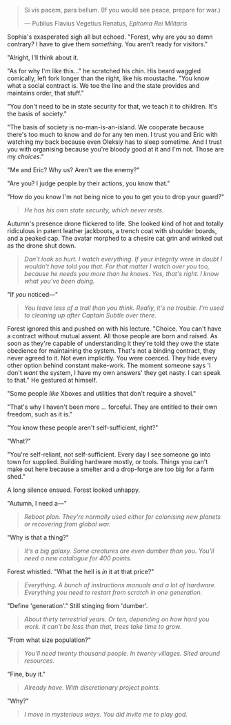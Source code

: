 > Si vis pacem, para bellum. (If you would see peace, prepare for war.)
> 
> — Publius Flavius Vegetius Renatus, _Epitoma Rei Militaris_

Sophia's exasperated sigh all but echoed. "Forest, why are you so damn contrary? I have to give them _something_. You aren't ready for visitors."

"Alright, I'll think about it. 

"As for why I'm like this..." he scratched his chin. His beard waggled comically, left fork longer than the right, like his moustache. "You know what a social contract is. We toe the line and the state provides and maintains order, that stuff."

"You don't need to be in state security for that, we teach it to children. It's the basis of society."

"The basis of society is no-man-is-an-island. We cooperate because there's too much to know and do for any ten men. I trust you and Eric with watching my back because even Oleksiy has to sleep sometime. And I trust you with organising because you're bloody good at it and I'm not. Those are my _choices_."

"Me and Eric? Why us? Aren't we the enemy?"

"Are you? I judge people by their actions, you know that."

"How do you know I'm not being nice to you to get you to drop your guard?"

> _He has his own state security, which never rests._

Autumn's presence drone flickered to life. She looked kind of hot and totally ridiculous in patent leather jackboots, a trench coat with shoulder boards, and a peaked cap. The avatar morphed to a chesire cat grin and winked out as the drone shut down.

> _Don't look so hurt. I watch everything. If your integrity were in doubt I wouldn't have told you that. For that matter I watch over you too, because he needs you more than he knows. Yes, that's right. I know what you've been doing._

"If _you_ noticed&mdash;"

> _You leave less of a trail than you think. Really, it's no trouble. I'm used to cleaning up after Captain Subtle over there._

Forest ignored this and pushed on with his lecture. "Choice. You can't have a contract without mutual assent. All those people are born and raised. As soon as they're capable of understanding it they're told they owe the state obedience for maintaining the system. That's not a binding contract, they never agreed to it. Not even implicitly. You were coerced. They hide every other option behind constant make-work. The moment someone says 'I don't _want_ the system, I have my own answers' they get nasty. I can speak to that." He gestured at himself.

"Some people _like_ Xboxes and utilities that don't require a shovel."

"That's why I haven't been more ... forceful. They are entitled to their own freedom, such as it is."

"You know these people aren't self-sufficient, right?"

"What?"

"You're self-reliant, not self-sufficient. Every day I see someone go into town for supplied. Building hardware mostly, or tools. Things you can't make out here because a smelter and a drop-forge are too big for a farm shed."

A long silence ensued. Forest looked unhappy.

"Autumn, I need a&mdash;"

> _Reboot plan. They're normally used either for colonising new planets or recovering from global war._

"Why is that a thing?"

> _It's a big galaxy. Some creatures are even dumber than you. You'll need a new catalogue for 400 points._

Forest whistled. "What the hell is _in_ it at that price?"

> _Everything. A bunch of instructions manuals and a lot of hardware. Everything you need to restart from scratch in one generation._

"Define 'generation'." Still stinging from 'dumber'.

> _About thirty terrestrial years. Or ten, depending on how hard you work. It can't be less than that, trees take time to grow._

"From what size population?"

> _You'll need twenty thousand people. In twenty villages. Sited around resources._

"Fine, buy it."

> _Already have. With discretionary project points._

"Why?"

> _I move in mysterious ways. You did invite me to play god._
